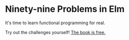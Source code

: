 # Ninety-nine Problems in Elm

It's time to learn functional programming for real.

Try out the challenges yourself! [The book is free.](https://johncrane.gitbooks.io/ninety-nine-elm-problems/content/)
